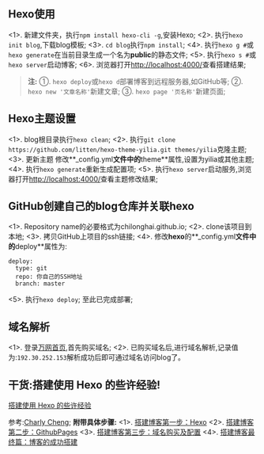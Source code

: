 ## Hexo使用
<1>. 新建文件夹，执行`npm install hexo-cli -g`,安装Hexo;
<2>. 执行`hexo init blog`,下载blog模板;
<3>. `cd blog`执行`npm install`;
<4>. 执行`hexo g #`或`hexo generate`在当前目录生成一个名为**public**的静态文件;
<5>. 执行`hexo s #`或`hexo server`启动博客;
<6>. 浏览器打开[http://localhost:4000/](http://localhost:4000)查看搭建结果;
> **注:**
> ①. `hexo deploy`或`hexo d`部署博客到远程服务器,如GitHub等;
> ②. `hexo new '文章名称'`新建文章;
> ③. `hexo page '页名称'`新建页面;

## Hexo主题设置
<1>. blog根目录执行`hexo clean`;
<2>. 执行`git clone https://github.com/litten/hexo-theme-yilia.git themes/yilia`克隆主题;
<3>. 更新主题
修改**_config.yml**文件中的**theme**属性,设置为yilia或其他主题;
<4>. 执行`hexo generate`重新生成配置项;
<5>. 执行`hexo server`启动服务,浏览器打开[http://localhost:4000/](http://localhost:4000)查看主题修改结果;

## GitHub创建自己的blog仓库并关联hexo
<1>. Repository name的必要格式为chilonghai.github.io;
<2>. clone该项目到本地;
<3>. 拷贝GitHub上项目的ssh链接;
<4>. 修改**hexo**的**_config.yml**文件中的**deploy**属性为:

```
deploy:
  type: git
  repo: 你自己的SSH地址
  branch: master
```
<5>. 执行`hexo deploy`;
至此已完成部署;

## 域名解析
<1>. 登录[万网首页](https://wanwang.aliyun.com/),首先购买域名;
<2>. 已购买域名后,进行域名解析,记录值为:`192.30.252.153`解析成功后即可通过域名访问blog了。

## 干货:搭建使用 Hexo 的些许经验!
[搭建使用 Hexo 的些许经验](http://www.jianshu.com/p/728041d6e741)

参考:[Charly Cheng](http://www.charlycheng.xyz/);
**附带具体步骤:**
<1>. [搭建博客第一步：Hexo](http://www.charlycheng.xyz/2016/12/03/hello-world/)
<2>. [搭建博客第二步：GithubPages](http://www.charlycheng.xyz/2016/12/05/%E6%90%AD%E5%BB%BA%E4%B8%AA%E4%BA%BA%E5%8D%9A%E5%AE%A2%E7%AC%AC%E4%B8%80%E6%AD%A5%EF%BC%9AGithubPages/)
<3>. [搭建博客第三步：域名购买及配置](http://www.charlycheng.xyz/2016/12/05/%E6%90%AD%E5%BB%BA%E5%8D%9A%E5%AE%A2%E7%AC%AC%E4%B8%89%E6%AD%A5%EF%BC%9A%E5%9F%9F%E5%90%8D%E8%B4%AD%E4%B9%B0%E5%8F%8A%E9%85%8D%E7%BD%AE/)
<4>. [搭建博客最终篇：博客的成功搭建](http://www.charlycheng.xyz/2016/12/05/%E6%90%AD%E5%BB%BA%E5%8D%9A%E5%AE%A2%E6%9C%80%E7%BB%88%E7%AF%87%EF%BC%9A%E5%8D%9A%E5%AE%A2%E7%9A%84%E6%88%90%E5%8A%9F%E6%90%AD%E5%BB%BA/)


